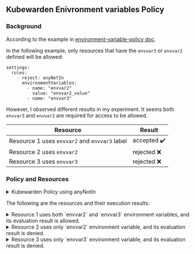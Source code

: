 ## Kubewarden Enivronment variables Policy

### Background

According to the example in [environment-variable-policy doc](https://github.com/kubewarden/environment-variable-policy?tab=readme-ov-file#examples).  

In the following example, only resources that have the `envvar3` or `envvar2` defined will be allowed:
```
settings:
  rules:
    - reject: anyNotIn
      environmentVariables:
        - name: "envvar2"
          value: "envvar2_value"
        - name: "envvar3"
```

However, I observed different results in my experiment. It seems both `envvar3` and `envvar2` are required for access to be allowed.

| Resource    | Result                                    |
| ---------- | ---------------------------------------------- |
| Resource 1 uses `envvar2` and `envvar3` label | accepted ✔️              |
| Resource 2 uses `envvar2`   | rejected ❌ |
| Resource 3 uses `envvar3` |rejected ❌ |

### Policy and Resources

<details><summary>Kubewarden Policy using anyNotIn</summary>

```
neuvector@ubuntu2204-F:~/kubewarden/test_env$ kubectl get cap
NAME   POLICY SERVER   MUTATING   BACKGROUNDAUDIT   MODE      OBSERVED MODE   STATUS   AGE
env1   default         false      true              protect   protect         active   8m18s

neuvector@ubuntu2204-F:~/kubewarden/test_env$ kubectl get cap env1 -oyaml
apiVersion: policies.kubewarden.io/v1
kind: ClusterAdmissionPolicy
metadata:
  ....
spec:
  backgroundAudit: true
  mode: protect
  module: ghcr.io/kubewarden/policies/environment-variable-policy:v0.1.7
  mutating: false
  policyServer: default
  rules:
     ...
  settings:
    rules:
    - environmentVariables:
      - name: envvar2
        value: envvar2_value
      - name: envvar3
      reject: anyNotIn
  timeoutSeconds: 10
```
</details>

The following are the resources and their execution results:

<details><summary>Resource 1 uses both `envvar2` and `envvar3` environment variables, and its evaluation result is allowed.</summary>

```
# resource using both envvar2 and envvar3
neuvector@ubuntu2204-F:~/kubewarden/test_env$ cat 1_deploy-env.yaml
apiVersion: apps/v1
kind: Deployment
metadata:
    ...
spec:
  template:
    spec:
      containers:
      - image: nginx
        name: nginx
        env:
        - name: envvar2
          value: envvar2_value
        - name: envvar3
          value: aaaaaa
status: {}

# deploy -> allowed
neuvector@ubuntu2204-F:~/kubewarden/test_env$ kubectl apply -f 1_deploy-env.yaml
deployment.apps/my-dep created
```
</details>


<details><summary>Resource 2 uses only `envvar2` environment variable, and its evaluation result is denied.</summary>

```
# resource using envvar2
neuvector@ubuntu2204-F:~/kubewarden/test_env$ cat 1_deploy-env.yaml
apiVersion: apps/v1
kind: Deployment
metadata:
    ...
spec:
  template:
    spec:
      containers:
      - image: nginx
        name: nginx
        env:
        - name: envvar2
          value: envvar2_value
status: {}

# deploy -> denied
neuvector@ubuntu2204-F:~/kubewarden/test_env$ kubectl apply -f 1_deploy-env.yaml
Error from server: error when creating "1_deploy-env.yaml": admission webhook "clusterwide-env1.kubewarden.admission" denied the request: Resource should define at least one of the environment variables from the rule. Invalid environment variables found: envvar3
```
</details>

<details><summary>Resource 3 uses only `envvar3` environment variable, and its evaluation result is denied.</summary>

```
# resource using envvar3
neuvector@ubuntu2204-F:~/kubewarden/test_env$ cat 1_deploy-env.yaml
apiVersion: apps/v1
kind: Deployment
metadata:
    ...
spec:
    ...
  template:
    spec:
      containers:
      - image: nginx
        name: nginx
        env:
        - name: envvar3
          value: envvar3_value
status: {}

# deploy -> denied
neuvector@ubuntu2204-F:~/kubewarden/test_env$ kubectl apply -f 1_deploy-env.yaml
Error from server: error when creating "1_deploy-env.yaml": admission webhook "clusterwide-env1.kubewarden.admission" denied the request: Resource should define at least one of the environment variables from the rule. Invalid environment variables found: envvar2
```
</details>
